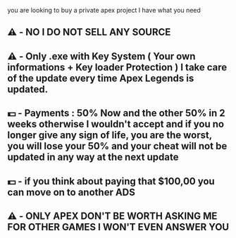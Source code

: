 you are looking to buy a private apex project I have what you need
## ⚠️ -  NO I DO NOT SELL ANY SOURCE
## ⚠️ -  Only .exe with Key System ( Your own informations + Key loader Protection ) I take care of the update every time Apex Legends is updated.
## 💵 - Payments : 50% Now and the other 50% in 2 weeks otherwise I wouldn't accept and if you no longer give any sign of life, you are the worst, you will lose your 50% and your cheat will not be updated in any way at the next update
## 💵 - if you think about paying that $100,00 you can move on to another ADS
## ⚠️ - ONLY APEX DON'T BE WORTH ASKING ME FOR OTHER GAMES I WON'T EVEN ANSWER YOU
